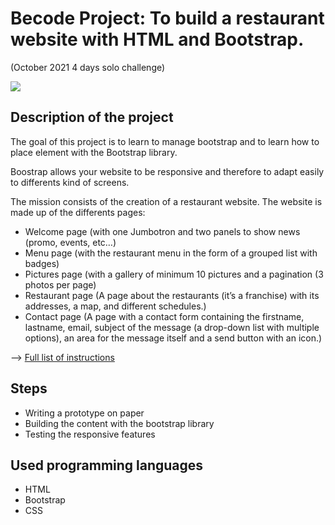 # Becode Project: To build a restaurant website with HTML and Bootstrap.
(October 2021 4 days solo challenge)


![](https://backend.localtraveller.com/sites/default/files/styles/blog_lead/public/news/vegan%20food%20and%20wooden%20utensils.jpg?h=0aa1816f&itok=MUpx33Ik)

## Description of the project

The goal of this project is to learn to manage bootstrap and to learn how to place element with the Bootstrap library. 

Boostrap allows your website to be responsive and therefore to adapt easily to differents kind of screens.

The mission consists of the creation of a restaurant website. The website is made up of the differents pages:
* Welcome page (with one Jumbotron and two panels to show news (promo, events, etc…​)
* Menu page (with the restaurant menu in the form of a grouped list with badges)
* Pictures page (with a gallery of minimum 10 pictures and a pagination (3 photos per page)
* Restaurant page (A page about the restaurants (it’s a franchise) with its addresses, a map, and different schedules.)
* Contact page (A page with a contact form containing the firstname, lastname, email, subject of the message (a drop-down list with multiple options), an area for the message itself and a send button with an icon.)

--> [Full list of instructions](https://github.com/becodeorg/BXL-Swartz-5.34/blob/main/1.The-Field/10.Bootstrap/restaurant.adoc)



## Steps
* Writing a prototype on paper
* Building the content with the bootstrap library
* Testing the responsive features

## Used programming languages
+ HTML
+ Bootstrap
+ CSS











